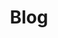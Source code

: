 ---
layout: posts
title: Blog
permalink: /blog/
header:
  overlay_image: /assets/images/blog-banner.jpg
  overlay_filter: 0.5
---